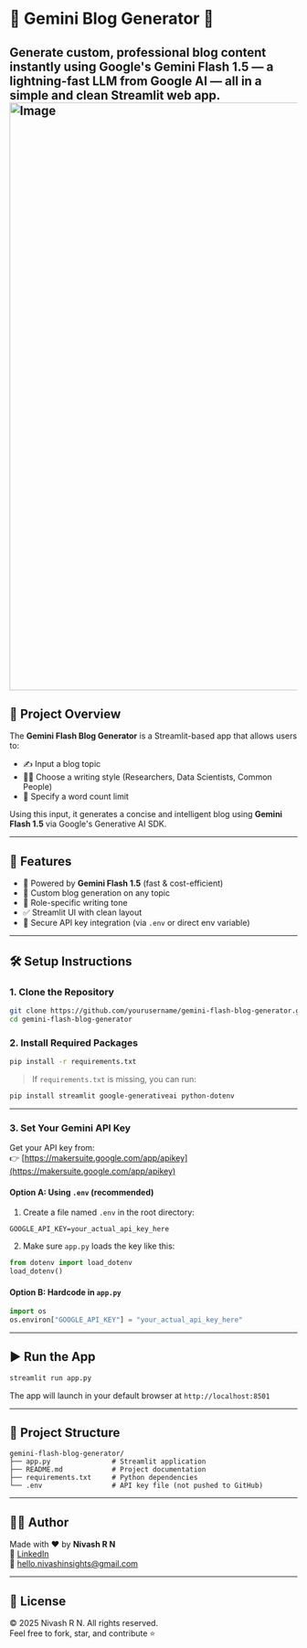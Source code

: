 
# 🤖 Gemini Blog Generator 🧠

Generate custom, professional blog content instantly using **Google's Gemini Flash 1.5** — a lightning-fast LLM from Google AI — all in a simple and clean Streamlit web app.
<img width="1029" alt="Image" src="https://github.com/user-attachments/assets/36947b36-75e5-44df-aa24-8f361e4d10c9" />
---

## 📌 Project Overview

The **Gemini Flash Blog Generator** is a Streamlit-based app that allows users to:

- ✍️ Input a blog topic
- 🧑‍🏫 Choose a writing style (Researchers, Data Scientists, Common People)
- 🔢 Specify a word count limit

Using this input, it generates a concise and intelligent blog using **Gemini Flash 1.5** via Google's Generative AI SDK.

---

## 🚀 Features

- 🚄 Powered by **Gemini Flash 1.5** (fast & cost-efficient)
- 📄 Custom blog generation on any topic
- 🧠 Role-specific writing tone
- ✅ Streamlit UI with clean layout
- 🔐 Secure API key integration (via `.env` or direct env variable)

---

## 🛠️ Setup Instructions

### 1. Clone the Repository

```bash
git clone https://github.com/yourusername/gemini-flash-blog-generator.git
cd gemini-flash-blog-generator
```

### 2. Install Required Packages

```bash
pip install -r requirements.txt
```

> If `requirements.txt` is missing, you can run:

```bash
pip install streamlit google-generativeai python-dotenv
```

---

### 3. Set Your Gemini API Key

Get your API key from:  
👉 [https://makersuite.google.com/app/apikey](https://makersuite.google.com/app/apikey)

#### Option A: Using `.env` (recommended)

1. Create a file named `.env` in the root directory:
```
GOOGLE_API_KEY=your_actual_api_key_here
```

2. Make sure `app.py` loads the key like this:
```python
from dotenv import load_dotenv
load_dotenv()
```

#### Option B: Hardcode in `app.py`

```python
import os
os.environ["GOOGLE_API_KEY"] = "your_actual_api_key_here"
```

---

## ▶️ Run the App

```bash
streamlit run app.py
```

The app will launch in your default browser at `http://localhost:8501`

---

## 📂 Project Structure

```
gemini-flash-blog-generator/
├── app.py               # Streamlit application
├── README.md            # Project documentation
├── requirements.txt     # Python dependencies
└── .env                 # API key file (not pushed to GitHub)
```

---

## 🙋‍♂️ Author

Made with ❤️ by **Nivash R N**  
🔗 [LinkedIn](https://www.linkedin.com/in/nivash-r-n/)  
📧 hello.nivashinsights@gmail.com

---

## 📜 License

© 2025 Nivash R N. All rights reserved.  
Feel free to fork, star, and contribute ⭐
